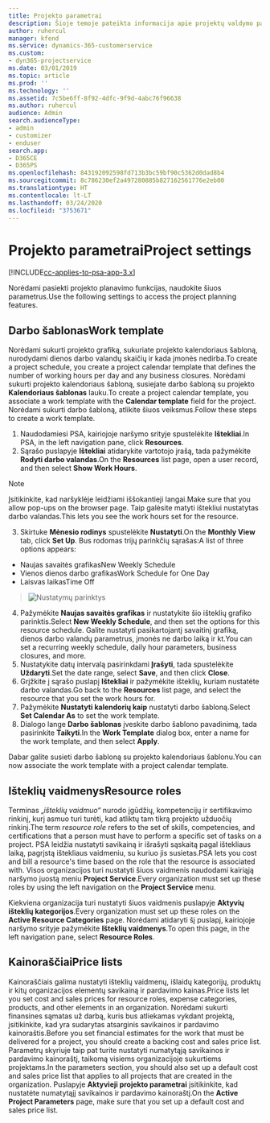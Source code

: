 ```yaml
---
title: Projekto parametrai
description: Šioje temoje pateikta informacija apie projektų valdymo parametrus.
author: ruhercul
manager: kfend
ms.service: dynamics-365-customerservice
ms.custom:
- dyn365-projectservice
ms.date: 03/01/2019
ms.topic: article
ms.prod: ''
ms.technology: ''
ms.assetid: 7c5be6ff-8f92-4dfc-9f9d-4abc76f96638
ms.author: ruhercul
audience: Admin
search.audienceType:
- admin
- customizer
- enduser
search.app:
- D365CE
- D365PS
ms.openlocfilehash: 843192092598fd713b3bc59bf90c5362d0dad8b4
ms.sourcegitcommit: 8c786230ef2a497280885b827162561776e2eb00
ms.translationtype: HT
ms.contentlocale: lt-LT
ms.lasthandoff: 03/24/2020
ms.locfileid: "3753671"
---
```

# <a name="project-settings"></a><span data-ttu-id="9dc4f-103">Projekto parametrai</span><span class="sxs-lookup"><span data-stu-id="9dc4f-103">Project settings</span></span>

[!INCLUDE[cc-applies-to-psa-app-3.x](../includes/cc-applies-to-psa-app-3x.md)]

<span data-ttu-id="9dc4f-104">Norėdami pasiekti projekto planavimo funkcijas, naudokite šiuos parametrus.</span><span class="sxs-lookup"><span data-stu-id="9dc4f-104">Use the following settings to access the project planning features.</span></span>

## <a name="work-template"></a><span data-ttu-id="9dc4f-105">Darbo šablonas</span><span class="sxs-lookup"><span data-stu-id="9dc4f-105">Work template</span></span>

<span data-ttu-id="9dc4f-106">Norėdami sukurti projekto grafiką, sukuriate projekto kalendoriaus šabloną, nurodydami dienos darbo valandų skaičių ir kada įmonės nedirba.</span><span class="sxs-lookup"><span data-stu-id="9dc4f-106">To create a project schedule, you create a project calendar template that defines the number of working hours per day and any business closures.</span></span> <span data-ttu-id="9dc4f-107">Norėdami sukurti projekto kalendoriaus šabloną, susiejate darbo šabloną su projekto **Kalendoriaus šablonas** lauku.</span><span class="sxs-lookup"><span data-stu-id="9dc4f-107">To create a project calendar template, you associate a work template with the **Calendar template** field for the project.</span></span> <span data-ttu-id="9dc4f-108">Norėdami sukurti darbo šabloną, atlikite šiuos veiksmus.</span><span class="sxs-lookup"><span data-stu-id="9dc4f-108">Follow these steps to create a work template.</span></span>

1. <span data-ttu-id="9dc4f-109">Naudodamiesi PSA, kairiojoje naršymo srityje spustelėkite **Ištekliai**.</span><span class="sxs-lookup"><span data-stu-id="9dc4f-109">In PSA, in the left navigation pane, click **Resources**.</span></span> 
2. <span data-ttu-id="9dc4f-110">Sąrašo puslapyje **Ištekliai** atidarykite vartotojo įrašą, tada pažymėkite **Rodyti darbo valandas**.</span><span class="sxs-lookup"><span data-stu-id="9dc4f-110">On the **Resources** list page, open a user record, and then select **Show Work Hours**.</span></span>

  > [!NOTE]
  > <span data-ttu-id="9dc4f-111">Įsitikinkite, kad naršyklėje leidžiami iššokantieji langai.</span><span class="sxs-lookup"><span data-stu-id="9dc4f-111">Make sure that you allow pop-ups on the browser page.</span></span> <span data-ttu-id="9dc4f-112">Taip galėsite matyti ištekliui nustatytas darbo valandas.</span><span class="sxs-lookup"><span data-stu-id="9dc4f-112">This lets you see the work hours set for the resource.</span></span>
  
3. <span data-ttu-id="9dc4f-113">Skirtuke **Mėnesio rodinys** spustelėkite **Nustatyti**.</span><span class="sxs-lookup"><span data-stu-id="9dc4f-113">On the **Monthly View** tab, click **Set Up**.</span></span> <span data-ttu-id="9dc4f-114">Bus rodomas trijų parinkčių sąrašas:</span><span class="sxs-lookup"><span data-stu-id="9dc4f-114">A list of three options appears:</span></span> 

  - <span data-ttu-id="9dc4f-115">Naujas savaitės grafikas</span><span class="sxs-lookup"><span data-stu-id="9dc4f-115">New Weekly Schedule</span></span>
  - <span data-ttu-id="9dc4f-116">Vienos dienos darbo grafikas</span><span class="sxs-lookup"><span data-stu-id="9dc4f-116">Work Schedule for One Day</span></span>
  - <span data-ttu-id="9dc4f-117">Laisvas laikas</span><span class="sxs-lookup"><span data-stu-id="9dc4f-117">Time Off</span></span>

> ![Nustatymų parinktys](media/project-13.png)

4. <span data-ttu-id="9dc4f-119">Pažymėkite **Naujas savaitės grafikas** ir nustatykite šio išteklių grafiko parinktis.</span><span class="sxs-lookup"><span data-stu-id="9dc4f-119">Select **New Weekly Schedule**, and then set the options for this resource schedule.</span></span> <span data-ttu-id="9dc4f-120">Galite nustatyti pasikartojantį savaitinį grafiką, dienos darbo valandų parametrus, įmonės ne darbo laiką ir kt.</span><span class="sxs-lookup"><span data-stu-id="9dc4f-120">You can set a recurring weekly schedule, daily hour parameters, business closures, and more.</span></span>
5. <span data-ttu-id="9dc4f-121">Nustatykite datų intervalą pasirinkdami **Įrašyti**, tada spustelėkite **Uždaryti**.</span><span class="sxs-lookup"><span data-stu-id="9dc4f-121">Set the date range, select **Save**, and then click **Close**.</span></span> 
6. <span data-ttu-id="9dc4f-122">Grįžkite į sąrašo puslapį **Ištekliai** ir pažymėkite išteklių, kuriam nustatėte darbo valandas.</span><span class="sxs-lookup"><span data-stu-id="9dc4f-122">Go back to the **Resources** list page, and select the resource that you set the work hours for.</span></span> 
7. <span data-ttu-id="9dc4f-123">Pažymėkite **Nustatyti kalendorių kaip** nustatyti darbo šabloną.</span><span class="sxs-lookup"><span data-stu-id="9dc4f-123">Select **Set Calendar As** to set the work template.</span></span> 
8. <span data-ttu-id="9dc4f-124">Dialogo lange **Darbo šablonas** įveskite darbo šablono pavadinimą, tada pasirinkite **Taikyti**.</span><span class="sxs-lookup"><span data-stu-id="9dc4f-124">In the **Work Template** dialog box, enter a name for the work template, and then select **Apply**.</span></span> 

<span data-ttu-id="9dc4f-125">Dabar galite susieti darbo šabloną su projekto kalendoriaus šablonu.</span><span class="sxs-lookup"><span data-stu-id="9dc4f-125">You can now associate the work template with a project calendar template.</span></span>

## <a name="resource-roles"></a><span data-ttu-id="9dc4f-126">Išteklių vaidmenys</span><span class="sxs-lookup"><span data-stu-id="9dc4f-126">Resource roles</span></span>

<span data-ttu-id="9dc4f-127">Terminas „*išteklių vaidmuo*“ nurodo įgūdžių, kompetencijų ir sertifikavimo rinkinį, kurį asmuo turi turėti, kad atliktų tam tikrą projekto užduočių rinkinį.</span><span class="sxs-lookup"><span data-stu-id="9dc4f-127">The term *resource role* refers to the set of skills, competencies, and certifications that a person must have to perform a specific set of tasks on a project.</span></span> <span data-ttu-id="9dc4f-128">PSA leidžia nustatyti savikainą ir išrašyti sąskaitą pagal ištekliaus laiką, pagrįstą ištekliaus vaidmeniu, su kuriuo jis susietas.</span><span class="sxs-lookup"><span data-stu-id="9dc4f-128">PSA lets you cost and bill a resource's time based on the role that the resource is associated with.</span></span> <span data-ttu-id="9dc4f-129">Visos organizacijos turi nustatyti šiuos vaidmenis naudodami kairiąją naršymo juostą meniu **Project Service**.</span><span class="sxs-lookup"><span data-stu-id="9dc4f-129">Every organization must set up these roles by using the left navigation on the **Project Service** menu.</span></span>

<span data-ttu-id="9dc4f-130">Kiekviena organizacija turi nustatyti šiuos vaidmenis puslapyje **Aktyvių išteklių kategorijos**.</span><span class="sxs-lookup"><span data-stu-id="9dc4f-130">Every organization must set up these roles on the **Active Resource Categories** page.</span></span> <span data-ttu-id="9dc4f-131">Norėdami atidaryti šį puslapį, kairiojoje naršymo srityje pažymėkite **Išteklių vaidmenys**.</span><span class="sxs-lookup"><span data-stu-id="9dc4f-131">To open this page, in the left navigation pane, select **Resource Roles**.</span></span>

## <a name="price-lists"></a><span data-ttu-id="9dc4f-132">Kainoraščiai</span><span class="sxs-lookup"><span data-stu-id="9dc4f-132">Price lists</span></span>

<span data-ttu-id="9dc4f-133">Kainoraščiais galima nustatyti išteklių vaidmenų, išlaidų kategorijų, produktų ir kitų organizacijos elementų savikainą ir pardavimo kainas.</span><span class="sxs-lookup"><span data-stu-id="9dc4f-133">Price lists let you set cost and sales prices for resource roles, expense categories, products, and other elements in an organization.</span></span> <span data-ttu-id="9dc4f-134">Norėdami sukurti finansines sąmatas už darbą, kuris bus atliekamas vykdant projektą, įsitikinkite, kad yra sudarytas atsarginis savikainos ir pardavimo kainoraštis.</span><span class="sxs-lookup"><span data-stu-id="9dc4f-134">Before you set financial estimates for the work that must be delivered for a project, you should create a backing cost and sales price list.</span></span> <span data-ttu-id="9dc4f-135">Parametrų skyriuje taip pat turite nustatyti numatytąją savikainos ir pardavimo kainoraštį, taikomą visiems organizacijoje sukurtiems projektams.</span><span class="sxs-lookup"><span data-stu-id="9dc4f-135">In the parameters section, you should also set up a default cost and sales price list that applies to all projects that are created in the organization.</span></span> <span data-ttu-id="9dc4f-136">Puslapyje **Aktyvieji projekto parametrai** įsitikinkite, kad nustatėte numatytąjį savikainos ir pardavimo kainoraštį.</span><span class="sxs-lookup"><span data-stu-id="9dc4f-136">On the **Active Project Parameters** page, make sure that you set up a default cost and sales price list.</span></span>
